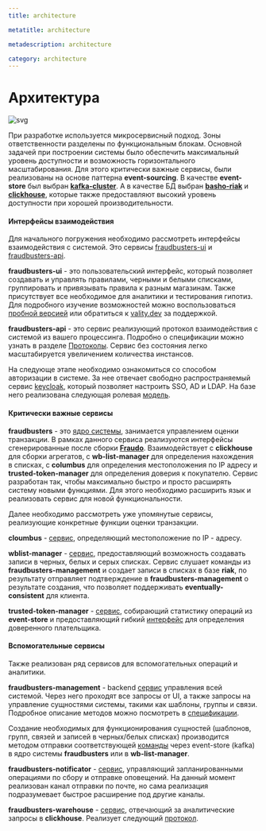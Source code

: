 ```yaml
---
title: architecture

metatitle: architecture

metadescription: architecture

category: architecture
---
```


# Архитектура

<img alt="svg" src="../img/full-scheme.svg" /></p>

При разработке используется микросервисный подход. Зоны ответственности разделены по функциональным блокам. 
Основной задачей при построении системы было обеспечить максимальный уровень доступности и возможность 
горизонтального масштабирования. Для этого критически важные сервисы, 
были реализованы на основе паттерна **event-sourcing**. В качестве **event-store** был выбран [**kafka-cluster**](https://kafka.apache.org/). 
А в качестве БД выбран [**basho-riak**](https://riak.com/) и [**clickhouse**](https://clickhouse.com/),
которые также предоставляют высокий уровень доступности при хорошей производительности.

#### Интерфейсы взаимодействия

Для начального погружения необходимо рассмотреть интерфейсы взаимодействия с системой. Это сервисы 
[fraudbusters-ui](https://github.com/valitydev/fraudbusters-ui) и [fraudbusters-api](https://github.com/valitydev/fraudbusters-api).

**fraudbusters-ui** - это пользовательский интерфейс, который позволяет создавать и управлять правилами, 
черными и белыми списками, группировать и привязывать правила к разным магазинам. 
Также присутствует все необходимое для аналитики и тестирования гипотиз. Для подробного изучение возможностей 
можно воспользоваться [пробной версией](./free-version.md) или обратиться к [vality.dev](./vality-support.md) за поддержкой.

**fraudbusters-api** - это сервис реализующий протокол взаимодействия с системой из вашего процессинга. 
Подробно о спецификации можно узнать в разделе [Протоколы](./api.md). 
Сервис без состояния легко масштабируется увеличением количества инстансов.

На следующе этапе необходимо ознакомиться со способом авторизации в системе. 
За нее отвечает свободно распространяемый сервис [keycloak](https://www.keycloak.org/), 
который позволяет настроить SSO, AD и LDAP.
На базе него реализована следующая ролевая [модель](./roles.md).

#### Критически важные сервисы

**fraudbusters** - это [ядро системы](https://github.com/valitydev/fraudbusters), занимается управлением оценки транзакции.
В рамках данного сервиса реализуются интерфейсы сгенерированные после сборки [**Fraudo**](https://github.com/valitydev/fraudo).
Взаимодействует с **clickhouse** для сборки агрегатов, с **wb-list-manager** для определения нахождения в списках,
с **columbus** для определения местоположения по IP адресу и **trusted-token-manager** для определения доверия к покупателю.
Сервис разработан так, чтобы максимально быстро и просто расширять систему новыми функциями. 
Для этого необходимо расширить язык и реализовать сервис для новой функциональности.

Далее необходимо рассмотреть уже упомянутые сервисы, реализующие конкретные функции оценки транзакции.

**cloumbus** - [сервис](https://github.com/valitydev/columbus), определяющий местоположение по IP - адресу.

**wblist-manager** - [сервис](https://github.com/valitydev/wb-list-manager), 
предоставляющий возможность создавать записи в черных, белых и серых списках. Сервис слушает команды из 
**fraudbusters-management** и создает записи в списках в базе **riak**, по результату отправляет подтверждение в
**fraudbusters-management** о результате создания, что позволяет поддерживать **eventually-consistent** для клиента.

**trusted-token-manager** - [сервис](https://github.com/valitydev/trusted-tokens-manager), 
собирающий статистику операций из **event-store** и предоставляющий гибкий [интерфейс](https://github.com/valitydev/trusted-tokens-proto)
для определения доверенного плательщика.

#### Вспомогательные сервисы

Также реализован ряд сервисов для вспомогательных операций и аналитики.


**fraudbusters-management** - backend [сервис](https://github.com/valitydev/fraudbusters-management) управления всей системой.
Через него проходят все запросы от UI, а также запросы на управление сущностями системы, такими как шаблоны, группы и связи.
Подробное описание методов можно посмотреть в [спецификации](https://valitydev.github.io/swag-fraudbusters-management/).

Создание необходимых для функционирования сущностей (шаблонов, групп, связей и записей в черных/белых списках)
производится методом отправки соответствующей [команды](https://github.com/valitydev/fraudbusters-proto/blob/master/proto/fraudbusters.thrift#L40)
через event-store (kafka) в ядро системы **fraudbusters** или в **wb-list-manager**.

**fraudbusters-notificator** - [сервис](https://github.com/valitydev/fraudbusters-notificator), управляющий 
запланированными операциями по сбору и отправке оповещений. На данный момент реализован канал отправки по почте, 
но сама реализация подразумевает быстрое расширение под другие каналы.

**fraudbusters-warehouse** - [сервис](https://github.com/valitydev/fraudbusters-warehouse), 
отвечающий за аналитические запросы в **clickhouse**. Реализует следующий [протокол](https://github.com/valitydev/fraudbusters-warehouse-proto).